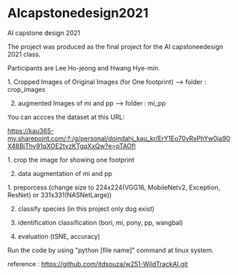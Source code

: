 # AIcapstonedesign2021
AI capstone design 2021

The project was produced as the final project for the AI capstoneedesign 2021 class.

Participants are Lee Ho-jeong and Hwang Hye-min.

<dataset>
  1. Cropped Images of Original Images (for One footprint) --> folder : crop_images
  
  2. augmented Images of mi and pp --> folder : mi_pp

You can accces the dataset at this URL:

https://kau365-my.sharepoint.com/:f:/g/personal/doindahj_kau_kr/ErY1Eo70vRxPhYw0ja90X48BjThy91qXOE2tyzKTgqXxQw?e=pTAOfl

<preprocess>
  1. crop the image for showing one footprint
  
  2. data augmentation of mi and pp

<triplet loss> 
  1. preporcess (change size to 224x224(VGG16, MobileNetv2, Exception, ResNet) or 331x331(NASNetLarge))
  
  2. classify species (in this project only dog exist)
  
  3. identification classification (bori, mi, pony, pp, wangbal) 
  
  4. evaluation (tSNE, accuracy)

Run the code by using "python [file name]" command at linux system.

reference : https://github.com/jtdsouza/w251-WildTrackAI.git
